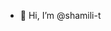 - 👋 Hi, I’m @shamili-t


<!---
shamili-t/shamili-t is a ✨ special ✨ repository because its `README.md` (this file) appears on your GitHub profile.
You can click the Preview link to take a look at your changes.
--->
